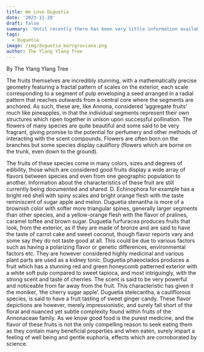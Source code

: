 ```yaml
---
title: We Love Duguetia
date: '2023-11-28'
draft: false
summary: 'Until recently there has been very little information available about these plants save for a few references deep within obscure botanical texts, far corners of the internet and from the archives and related experiences of avid rare fruit cultivators on sites related to that interest and pursuit. Seeds have been very hard to come by before the present time, with only a select few species surfaced through seed trading websites, or from people who live or travel to their native range and happen upon the circumstances that could provide them with viable seeds. Fruits are even relatively little known within their own range and are still considered very rare in cultivation, though a few species hold  cultural significance (Pindaiva - Duguetia lanceolata).'
tags:
  - Duguetia
image: /img/duguetia_marcgraviana.png
author: The Ylang Ylang Tree
---
```


By The Ylang Ylang Tree

The fruits themselves are incredibly stunning, with a mathematically precise geometry featuring a fractal pattern of scales on the exterior, each scale corresponding to a segment of pulp enveloping a seed arranged in a radial pattern that reaches outwards from a central core where the segments are anchored. As such, these are, like Annona, considered ‘aggregate fruits’ much like pineapples, in that the individual segments represent their own structures which ripen together in unison upon successful pollination. The flowers of many species are quite beautiful and some said to be very fragrant, giving promise to the potential for perfumery and other methods of interacting with the scent compounds. Flowers are often born on the branches but some species display cauliflory (flowers which are borne on the trunk, even down to the ground). 



The fruits of these species come in many colors, sizes and degrees of edibility, those which are considered good fruits display a wide array of flavors between species and even from one geographic population to another. Information about the characteristics of these fruit are still currently being documented and shared. D. Echinophora for example has a bright red shell with spiny scales and bright orange flesh with the taste reminiscent of sugar apple and melon. Duguetia stenantha is more of a brownish color with softer more triangular spines, generally larger segments than other species, and a yellow-orange flesh with the flavor of pralines, caramel toffee and brown sugar. Duguetia furfuracea produces fruits that look, from the exterior, as if they are made of bronze and are said to have the taste of carrot cake and sweet coconut, though flavor reports vary and some say they do not taste good at all. This could be due to various factors such as having a polarizing flavor or genetic differences, environmental factors etc.  They are however considered highly medicinal and various plant parts are used as a kidney tonic.  Duguetia phaeoclados produces a fruit which has a stunning red and green honeycomb patterned exterior with a white soft pulp compared to sweet tapioca, and most intriguingly, with the strong scent and taste of cherries. The scent is said to be very powerful and noticeable from far away from the fruit. This characteristic has given it the moniker, ‘the cherry sugar apple’. Duguetia stelecantha, a cauliflorous species, is said to have a fruit tasting of sweet ginger candy. These flavor depictions are however, merely impressionistic, and surely fall short of the floral and nuanced yet subtle complexity found within fruits of the Annonaceae family. As we know good food is the purest medicine, and the flavor of these fruits is not the only compelling reason to seek eating them as they contain many beneficial properties and when eaten, surely impart a feeling of well being and gentle euphoria, effects which are corroborated by science.
